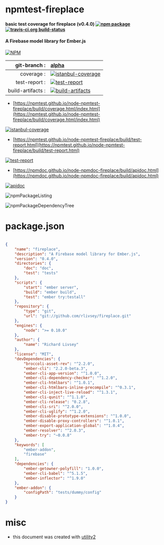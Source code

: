 # npmtest-fireplace

#### basic test coverage for  fireplace (v0.4.0)  [![npm package](https://img.shields.io/npm/v/npmtest-fireplace.svg?style=flat-square)](https://www.npmjs.org/package/npmtest-fireplace) [![travis-ci.org build-status](https://api.travis-ci.org/npmtest/node-npmtest-fireplace.svg)](https://travis-ci.org/npmtest/node-npmtest-fireplace)

#### A Firebase model library for Ember.js

[![NPM](https://nodei.co/npm/fireplace.png?downloads=true&downloadRank=true&stars=true)](https://www.npmjs.com/package/fireplace)

| git-branch : | [alpha](https://github.com/npmtest/node-npmtest-fireplace/tree/alpha)|
|--:|:--|
| coverage : | [![istanbul-coverage](https://npmtest.github.io/node-npmtest-fireplace/build/coverage.badge.svg)](https://npmtest.github.io/node-npmtest-fireplace/build/coverage.html/index.html)|
| test-report : | [![test-report](https://npmtest.github.io/node-npmtest-fireplace/build/test-report.badge.svg)](https://npmtest.github.io/node-npmtest-fireplace/build/test-report.html)|
| build-artifacts : | [![build-artifacts](https://npmtest.github.io/node-npmtest-fireplace/glyphicons_144_folder_open.png)](https://github.com/npmtest/node-npmtest-fireplace/tree/gh-pages/build)|

- [https://npmtest.github.io/node-npmtest-fireplace/build/coverage.html/index.html](https://npmtest.github.io/node-npmtest-fireplace/build/coverage.html/index.html)

[![istanbul-coverage](https://npmtest.github.io/node-npmtest-fireplace/build/screenCapture.buildCi.browser.%252Ftmp%252Fbuild%252Fcoverage.lib.html.png)](https://npmtest.github.io/node-npmtest-fireplace/build/coverage.html/index.html)

- [https://npmtest.github.io/node-npmtest-fireplace/build/test-report.html](https://npmtest.github.io/node-npmtest-fireplace/build/test-report.html)

[![test-report](https://npmtest.github.io/node-npmtest-fireplace/build/screenCapture.buildCi.browser.%252Ftmp%252Fbuild%252Ftest-report.html.png)](https://npmtest.github.io/node-npmtest-fireplace/build/test-report.html)

- [https://npmdoc.github.io/node-npmdoc-fireplace/build/apidoc.html](https://npmdoc.github.io/node-npmdoc-fireplace/build/apidoc.html)

[![apidoc](https://npmdoc.github.io/node-npmdoc-fireplace/build/screenCapture.buildCi.browser.%252Ftmp%252Fbuild%252Fapidoc.html.png)](https://npmdoc.github.io/node-npmdoc-fireplace/build/apidoc.html)

![npmPackageListing](https://npmtest.github.io/node-npmtest-fireplace/build/screenCapture.npmPackageListing.svg)

![npmPackageDependencyTree](https://npmtest.github.io/node-npmtest-fireplace/build/screenCapture.npmPackageDependencyTree.svg)



# package.json

```json

{
    "name": "fireplace",
    "description": "A Firebase model library for Ember.js",
    "version": "0.4.0",
    "directories": {
        "doc": "doc",
        "test": "tests"
    },
    "scripts": {
        "start": "ember server",
        "build": "ember build",
        "test": "ember try:testall"
    },
    "repository": {
        "type": "git",
        "url": "git://github.com/rlivsey/fireplace.git"
    },
    "engines": {
        "node": ">= 0.10.0"
    },
    "author": {
        "name": "Richard Livsey"
    },
    "license": "MIT",
    "devDependencies": {
        "broccoli-asset-rev": "^2.2.0",
        "ember-cli": "2.2.0-beta.3",
        "ember-cli-app-version": "^1.0.0",
        "ember-cli-dependency-checker": "^1.2.0",
        "ember-cli-htmlbars": "^1.0.1",
        "ember-cli-htmlbars-inline-precompile": "^0.3.1",
        "ember-cli-inject-live-reload": "^1.3.1",
        "ember-cli-qunit": "^1.1.0",
        "ember-cli-release": "0.2.8",
        "ember-cli-sri": "^2.0.0",
        "ember-cli-uglify": "^1.2.0",
        "ember-disable-prototype-extensions": "^1.0.0",
        "ember-disable-proxy-controllers": "^1.0.1",
        "ember-export-application-global": "^1.0.4",
        "ember-resolver": "^2.0.3",
        "ember-try": "~0.0.8"
    },
    "keywords": [
        "ember-addon",
        "firebase"
    ],
    "dependencies": {
        "ember-getowner-polyfill": "1.0.0",
        "ember-cli-babel": "^5.1.5",
        "ember-inflector": "^1.9.0"
    },
    "ember-addon": {
        "configPath": "tests/dummy/config"
    }
}
```



# misc
- this document was created with [utility2](https://github.com/kaizhu256/node-utility2)
